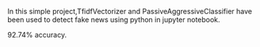 In this simple project,TfidfVectorizer and PassiveAggressiveClassifier have been used to detect fake news using python in jupyter notebook.


92.74% accuracy.
